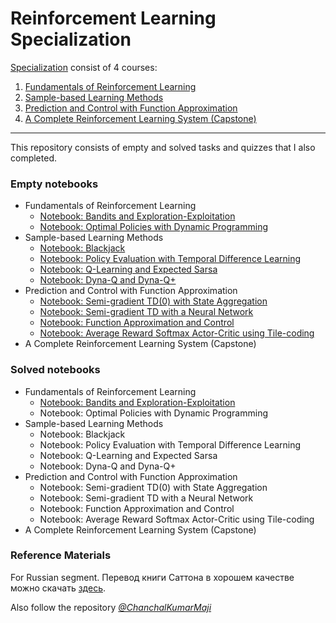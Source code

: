 # Reinforcement Learning Specialization

[Specialization](https://www.coursera.org/specializations/reinforcement-learning) consist of 4 courses:
1. [Fundamentals of Reinforcement Learning](https://www.coursera.org/learn/fundamentals-of-reinforcement-learning)
2. [Sample-based Learning Methods](https://www.coursera.org/learn/sample-based-learning-methods)
3. [Prediction and Control with Function Approximation](https://www.coursera.org/learn/prediction-control-function-approximation)
4. [A Complete Reinforcement Learning System (Capstone)](https://www.coursera.org/learn/complete-reinforcement-learning-system)

***

This repository consists of empty and solved tasks and quizzes that I also completed.

### Empty notebooks
- Fundamentals of Reinforcement Learning
	- [Notebook: Bandits and Exploration-Exploitation](https://nbviewer.jupyter.org/github/zhasulan/Reinforcement-Learning-Specialization/blob/master/1-course%3A%20Fundamentals%20of%20Reinforcement%20Learning/week1/Notebook%3A%20Bandits%20and%20Exploration-Exploitation/C1M1-Assignment1-v9.ipynb) 
	- [Notebook: Optimal Policies with Dynamic Programming](https://nbviewer.jupyter.org/github/zhasulan/Reinforcement-Learning-Specialization/blob/master/1-course%3A%20Fundamentals%20of%20Reinforcement%20Learning/week4/Notebook%3A%20Optimal%20Policies%20with%20Dynamic%20Programming/C1M4_Assignment2-v3.ipynb) 
- Sample-based Learning Methods
	- [Notebook: Blackjack](https://nbviewer.jupyter.org/github/zhasulan/Reinforcement-Learning-Specialization/blob/master/2-course%3A%20Sample-based%20Learning%20Methods/week2/Notebook%3A%20Blackjack/Blackjack.ipynb) 
	- [Notebook: Policy Evaluation with Temporal Difference Learning](https://nbviewer.jupyter.org/github/zhasulan/Reinforcement-Learning-Specialization/blob/master/2-course%3A%20Sample-based%20Learning%20Methods/week3/Notebook%3A%20Policy%20Evaluation%20with%20Temporal%20Difference%20Learning/C2M2-Assignment-v4.ipynb) 
	- [Notebook: Q-Learning and Expected Sarsa](https://nbviewer.jupyter.org/github/zhasulan/Reinforcement-Learning-Specialization/blob/master/2-course%3A%20Sample-based%20Learning%20Methods/week4/Notebook%3A%20Q-Learning%20and%20Expected%20Sarsa/C2M3_Assignment2_v6.ipynb) 
	- [Notebook: Dyna-Q and Dyna-Q+](https://nbviewer.jupyter.org/github/zhasulan/Reinforcement-Learning-Specialization/tree/master/2-course%3A%20Sample-based%20Learning%20Methods/week5/Notebook%3A%20Dyna-Q%20and%20Dyna-Q%2B/) 
- Prediction and Control with Function Approximation
	- [Notebook: Semi-gradient TD(0) with State Aggregation](https://nbviewer.jupyter.org/github/zhasulan/Reinforcement-Learning-Specialization/blob/master/3-course%3A%20Prediction%20and%20Control%20with%20Function%20Approximation/week1/Notebook%3A%20Semi-gradient%20TD%280%29%20with%20State%20Aggregation/C3M1_Assignment1-v7.ipynb) 
	- [Notebook: Semi-gradient TD with a Neural Network](https://nbviewer.jupyter.org/github/zhasulan/Reinforcement-Learning-Specialization/blob/master/3-course%3A%20Prediction%20and%20Control%20with%20Function%20Approximation/week2/Notebook%3A%20Semi-gradient%20TD%20with%20a%20Neural%20Network/C3M2_Assignment2-v7.ipynb) 
	- [Notebook: Function Approximation and Control](https://nbviewer.jupyter.org/github/zhasulan/Reinforcement-Learning-Specialization/blob/master/3-course%3A%20Prediction%20and%20Control%20with%20Function%20Approximation/week3/Notebook%3A%20Function%20Approximation%20and%20Control/Assignment3-v3.ipynb) 
	- [Notebook: Average Reward Softmax Actor-Critic using Tile-coding](https://nbviewer.jupyter.org/github/zhasulan/Reinforcement-Learning-Specialization/blob/master/3-course%3A%20Prediction%20and%20Control%20with%20Function%20Approximation/week4/Notebook%3A%20Average%20Reward%20Softmax%20Actor-Critic%20using%20Tile-coding/C3M4_Assignment4-v8.ipynb) 
- A Complete Reinforcement Learning System (Capstone)

### Solved notebooks
- Fundamentals of Reinforcement Learning
	- [Notebook: Bandits and Exploration-Exploitation](https://nbviewer.jupyter.org/github/zhasulan/Reinforcement-Learning-Specialization/blob/master/1-course%3A%20Fundamentals%20of%20Reinforcement%20Learning/week1/Notebook%3A%20Bandits%20and%20Exploration-Exploitation/C1M1-Assignment1-v9-Solve.ipynb) 
	- Notebook: Optimal Policies with Dynamic Programming
- Sample-based Learning Methods
	- Notebook: Blackjack
	- Notebook: Policy Evaluation with Temporal Difference Learning
	- Notebook: Q-Learning and Expected Sarsa
	- Notebook: Dyna-Q and Dyna-Q+
- Prediction and Control with Function Approximation
	- Notebook: Semi-gradient TD(0) with State Aggregation
	- Notebook: Semi-gradient TD with a Neural Network
	- Notebook: Function Approximation and Control
	- Notebook: Average Reward Softmax Actor-Critic using Tile-coding
- A Complete Reinforcement Learning System (Capstone)

### Reference Materials

For Russian segment. Перевод книги Саттона в хорошем качестве можно скачать [здесь](https://drive.google.com/open?id=1pAIYdNCDee0QIjoj7J2hWynV8h2_e75o).

Also follow the repository [*@ChanchalKumarMaji*](https://github.com/ChanchalKumarMaji/Reinforcement-Learning-Specialization) 
